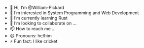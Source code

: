 - 👋 Hi, I’m @William-Pickard
- 👀 I’m interested in System Programming and Web Development  
- 🌱 I’m currently learning Rust
- 💞️ I’m looking to collaborate on ...
- 📫 How to reach me ...
- 😄 Pronouns: he/him
- ⚡ Fun fact: I like cricket

<!---
William-Pickard/William-Pickard is a ✨ special ✨ repository because its `README.md` (this file) appears on your GitHub profile.
You can click the Preview link to take a look at your changes.
--->
